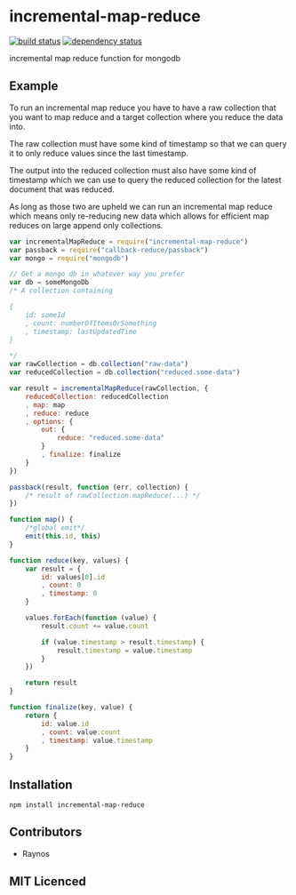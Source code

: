 # incremental-map-reduce

[![build status][1]][2] [![dependency status][3]][4]

<!-- [![browser support][5]][6] -->

incremental map reduce function for mongodb

## Example

To run an incremental map reduce you have to have a raw collection
that you want to map reduce and a target collection where you
reduce the data into.

The raw collection must have some kind of timestamp so that we
can query it to only reduce values since the last timestamp.

The output into the reduced collection must also have some
kind of timestamp which we can use to query the reduced collection
for the latest document that was reduced.

As long as those two are upheld we can run an incremental map reduce
which means only re-reducing new data which allows for efficient
map reduces on large append only collections.

```js
var incrementalMapReduce = require("incremental-map-reduce")
var passback = require("callback-reduce/passback")
var mongo = require("mongodb")

// Get a mongo db in whatever way you prefer
var db = someMongoDb
/* A collection containing

{
    id: someId
    , count: numberOfItemsOrSomething
    , timestamp: lastUpdatedTime
}

*/
var rawCollection = db.collection("raw-data")
var reducedCollection = db.collection("reduced.some-data")

var result = incrementalMapReduce(rawCollection, {
    reducedCollection: reducedCollection
    , map: map
    , reduce: reduce
    , options: {
        out: {
            reduce: "reduced.some-data"
        }
        , finalize: finalize
    }
})

passback(result, function (err, collection) {
    /* result of rawCollection.mapReduce(...) */
})

function map() {
    /*global emit*/
    emit(this.id, this)
}

function reduce(key, values) {
    var result = {
        id: values[0].id
        , count: 0
        , timestamp: 0
    }

    values.forEach(function (value) {
        result.count += value.count

        if (value.timestamp > result.timestamp) {
            result.timestamp = value.timestamp
        }
    })

    return result
}

function finalize(key, value) {
    return {
        id: value.id
        , count: value.count
        , timestamp: value.timestamp
    }
}
```

## Installation

`npm install incremental-map-reduce`

## Contributors

 - Raynos

## MIT Licenced

  [1]: https://secure.travis-ci.org/Colingo/incremental-map-reduce.png
  [2]: http://travis-ci.org/Colingo/incremental-map-reduce
  [3]: http://david-dm.org/Colingo/incremental-map-reduce/status.png
  [4]: http://david-dm.org/Colingo/incremental-map-reduce
  [5]: http://ci.testling.com/Colingo/incremental-map-reduce.png
  [6]: http://ci.testling.com/Colingo/incremental-map-reduce
